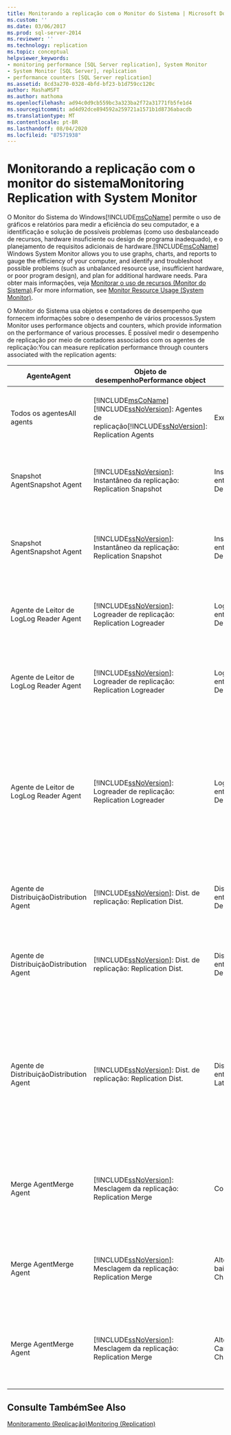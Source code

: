 ```yaml
---
title: Monitorando a replicação com o Monitor do Sistema | Microsoft Docs
ms.custom: ''
ms.date: 03/06/2017
ms.prod: sql-server-2014
ms.reviewer: ''
ms.technology: replication
ms.topic: conceptual
helpviewer_keywords:
- monitoring performance [SQL Server replication], System Monitor
- System Monitor [SQL Server], replication
- performance counters [SQL Server replication]
ms.assetid: 8cd3a270-0328-4bfd-bf23-b1d759cc120c
author: MashaMSFT
ms.author: mathoma
ms.openlocfilehash: ad94c0d9cb559bc3a323ba2f72a31771fb5fe1d4
ms.sourcegitcommit: ad4d92dce894592a259721a1571b1d8736abacdb
ms.translationtype: MT
ms.contentlocale: pt-BR
ms.lasthandoff: 08/04/2020
ms.locfileid: "87571938"
---
```

# <a name="monitoring-replication-with-system-monitor"></a><span data-ttu-id="54adb-102">Monitorando a replicação com o monitor do sistema</span><span class="sxs-lookup"><span data-stu-id="54adb-102">Monitoring Replication with System Monitor</span></span>
  <span data-ttu-id="54adb-103">O Monitor do Sistema do Windows[!INCLUDE[msCoName](../../../includes/msconame-md.md)] permite o uso de gráficos e relatórios para medir a eficiência do seu computador, e a identificação e solução de possíveis problemas (como uso desbalanceado de recursos, hardware insuficiente ou design de programa inadequado), e o planejamento de requisitos adicionais de hardware.</span><span class="sxs-lookup"><span data-stu-id="54adb-103">[!INCLUDE[msCoName](../../../includes/msconame-md.md)] Windows System Monitor allows you to use graphs, charts, and reports to gauge the efficiency of your computer, and identify and troubleshoot possible problems (such as unbalanced resource use, insufficient hardware, or poor program design), and plan for additional hardware needs.</span></span> <span data-ttu-id="54adb-104">Para obter mais informações, veja [Monitorar o uso de recursos &#40;Monitor do Sistema&#41;](../../performance-monitor/monitor-resource-usage-system-monitor.md).</span><span class="sxs-lookup"><span data-stu-id="54adb-104">For more information, see [Monitor Resource Usage &#40;System Monitor&#41;](../../performance-monitor/monitor-resource-usage-system-monitor.md).</span></span>  
  
 <span data-ttu-id="54adb-105">O Monitor do Sistema usa objetos e contadores de desempenho que fornecem informações sobre o desempenho de vários processos.</span><span class="sxs-lookup"><span data-stu-id="54adb-105">System Monitor uses performance objects and counters, which provide information on the performance of various processes.</span></span> <span data-ttu-id="54adb-106">É possível medir o desempenho de replicação por meio de contadores associados com os agentes de replicação:</span><span class="sxs-lookup"><span data-stu-id="54adb-106">You can measure replication performance through counters associated with the replication agents:</span></span>  
  
|<span data-ttu-id="54adb-107">Agente</span><span class="sxs-lookup"><span data-stu-id="54adb-107">Agent</span></span>|<span data-ttu-id="54adb-108">Objeto de desempenho</span><span class="sxs-lookup"><span data-stu-id="54adb-108">Performance object</span></span>|<span data-ttu-id="54adb-109">Contador</span><span class="sxs-lookup"><span data-stu-id="54adb-109">Counter</span></span>|<span data-ttu-id="54adb-110">Descrição</span><span class="sxs-lookup"><span data-stu-id="54adb-110">Description</span></span>|  
|-----------|------------------------|-------------|-----------------|  
|<span data-ttu-id="54adb-111">Todos os agentes</span><span class="sxs-lookup"><span data-stu-id="54adb-111">All agents</span></span>|[!INCLUDE[msCoName](../../../includes/msconame-md.md)] <span data-ttu-id="54adb-112">[!INCLUDE[ssNoVersion](../../../includes/ssnoversion-md.md)]: Agentes de replicação</span><span class="sxs-lookup"><span data-stu-id="54adb-112">[!INCLUDE[ssNoVersion](../../../includes/ssnoversion-md.md)]: Replication Agents</span></span>|<span data-ttu-id="54adb-113">Executando</span><span class="sxs-lookup"><span data-stu-id="54adb-113">Running</span></span>|<span data-ttu-id="54adb-114">O número de agentes de replicação que estão sendo executados no momento.</span><span class="sxs-lookup"><span data-stu-id="54adb-114">The number of replication agents currently running.</span></span>|  
|<span data-ttu-id="54adb-115">Snapshot Agent</span><span class="sxs-lookup"><span data-stu-id="54adb-115">Snapshot Agent</span></span>|[!INCLUDE[ssNoVersion](../../../includes/ssnoversion-md.md)]<span data-ttu-id="54adb-116">: Instantâneo da replicação</span><span class="sxs-lookup"><span data-stu-id="54adb-116">: Replication Snapshot</span></span>|<span data-ttu-id="54adb-117">Instantâneo: Cmds/s entregues</span><span class="sxs-lookup"><span data-stu-id="54adb-117">Snapshot: Delivered Cmds/sec</span></span>|<span data-ttu-id="54adb-118">O número de comandos por segundo entregues ao Distribuidor.</span><span class="sxs-lookup"><span data-stu-id="54adb-118">The number of commands per second delivered to the Distributor.</span></span>|  
|<span data-ttu-id="54adb-119">Snapshot Agent</span><span class="sxs-lookup"><span data-stu-id="54adb-119">Snapshot Agent</span></span>|[!INCLUDE[ssNoVersion](../../../includes/ssnoversion-md.md)]<span data-ttu-id="54adb-120">: Instantâneo da replicação</span><span class="sxs-lookup"><span data-stu-id="54adb-120">: Replication Snapshot</span></span>|<span data-ttu-id="54adb-121">Instantâneo: Trans/s entregues</span><span class="sxs-lookup"><span data-stu-id="54adb-121">Snapshot: Delivered Trans/sec</span></span>|<span data-ttu-id="54adb-122">O número de transações por segundo entregues ao Distribuidor.</span><span class="sxs-lookup"><span data-stu-id="54adb-122">The number of transactions per second delivered to the Distributor.</span></span>|  
|<span data-ttu-id="54adb-123">Agente de Leitor de Log</span><span class="sxs-lookup"><span data-stu-id="54adb-123">Log Reader Agent</span></span>|[!INCLUDE[ssNoVersion](../../../includes/ssnoversion-md.md)]<span data-ttu-id="54adb-124">: Logreader de replicação</span><span class="sxs-lookup"><span data-stu-id="54adb-124">: Replication Logreader</span></span>|<span data-ttu-id="54adb-125">Logreader: Cmds/s entregues</span><span class="sxs-lookup"><span data-stu-id="54adb-125">Logreader: Delivered Cmds/sec</span></span>|<span data-ttu-id="54adb-126">O número de comandos por segundo entregues ao Distribuidor.</span><span class="sxs-lookup"><span data-stu-id="54adb-126">The number of commands per second delivered to the Distributor.</span></span>|  
|<span data-ttu-id="54adb-127">Agente de Leitor de Log</span><span class="sxs-lookup"><span data-stu-id="54adb-127">Log Reader Agent</span></span>|[!INCLUDE[ssNoVersion](../../../includes/ssnoversion-md.md)]<span data-ttu-id="54adb-128">: Logreader de replicação</span><span class="sxs-lookup"><span data-stu-id="54adb-128">: Replication Logreader</span></span>|<span data-ttu-id="54adb-129">Logreader: Trans/s entregues</span><span class="sxs-lookup"><span data-stu-id="54adb-129">Logreader: Delivered Trans/sec</span></span>|<span data-ttu-id="54adb-130">O número de transações por segundo entregues ao Distribuidor.</span><span class="sxs-lookup"><span data-stu-id="54adb-130">The number of transactions per second delivered to the Distributor.</span></span>|  
|<span data-ttu-id="54adb-131">Agente de Leitor de Log</span><span class="sxs-lookup"><span data-stu-id="54adb-131">Log Reader Agent</span></span>|[!INCLUDE[ssNoVersion](../../../includes/ssnoversion-md.md)]<span data-ttu-id="54adb-132">: Logreader de replicação</span><span class="sxs-lookup"><span data-stu-id="54adb-132">: Replication Logreader</span></span>|<span data-ttu-id="54adb-133">Logreader: latência de entrega</span><span class="sxs-lookup"><span data-stu-id="54adb-133">Logreader: Delivery Latency</span></span>|<span data-ttu-id="54adb-134">O período de tempo atual, em milissegundos, passado desde quando as transações foram aplicadas no Publicador até sua entrega no Distribuidor.</span><span class="sxs-lookup"><span data-stu-id="54adb-134">The current amount of time, in milliseconds, elapsed from when transactions are applied at the Publisher to when they are delivered to the Distributor.</span></span>|  
|<span data-ttu-id="54adb-135">Agente de Distribuição</span><span class="sxs-lookup"><span data-stu-id="54adb-135">Distribution Agent</span></span>|[!INCLUDE[ssNoVersion](../../../includes/ssnoversion-md.md)]<span data-ttu-id="54adb-136">: Dist. de replicação</span><span class="sxs-lookup"><span data-stu-id="54adb-136">: Replication Dist.</span></span>|<span data-ttu-id="54adb-137">Dist: Cmds/s entregues</span><span class="sxs-lookup"><span data-stu-id="54adb-137">Dist: Delivered Cmds/sec</span></span>|<span data-ttu-id="54adb-138">O número de comandos por segundo entregues ao Assinante.</span><span class="sxs-lookup"><span data-stu-id="54adb-138">The number of commands per second delivered to the Subscriber.</span></span>|  
|<span data-ttu-id="54adb-139">Agente de Distribuição</span><span class="sxs-lookup"><span data-stu-id="54adb-139">Distribution Agent</span></span>|[!INCLUDE[ssNoVersion](../../../includes/ssnoversion-md.md)]<span data-ttu-id="54adb-140">: Dist. de replicação</span><span class="sxs-lookup"><span data-stu-id="54adb-140">: Replication Dist.</span></span>|<span data-ttu-id="54adb-141">Dist: Trans/s entregues</span><span class="sxs-lookup"><span data-stu-id="54adb-141">Dist: Delivered Trans/sec</span></span>|<span data-ttu-id="54adb-142">O número de transações por segundo entregues ao Assinante.</span><span class="sxs-lookup"><span data-stu-id="54adb-142">The number of transactions per second delivered to the Subscriber.</span></span>|  
|<span data-ttu-id="54adb-143">Agente de Distribuição</span><span class="sxs-lookup"><span data-stu-id="54adb-143">Distribution Agent</span></span>|[!INCLUDE[ssNoVersion](../../../includes/ssnoversion-md.md)]<span data-ttu-id="54adb-144">: Dist. de replicação</span><span class="sxs-lookup"><span data-stu-id="54adb-144">: Replication Dist.</span></span>|<span data-ttu-id="54adb-145">Dist: latência de entrega</span><span class="sxs-lookup"><span data-stu-id="54adb-145">Dist: Delivery Latency</span></span>|<span data-ttu-id="54adb-146">O período de tempo atual, em milissegundos, passado desde quando as transações foram entregues ao Distribuidor até sua aplicação no Assinante.</span><span class="sxs-lookup"><span data-stu-id="54adb-146">The current amount of time, in milliseconds, elapsed from when transactions are delivered to the Distributor to when they are applied at the Subscriber.</span></span>|  
|<span data-ttu-id="54adb-147">Merge Agent</span><span class="sxs-lookup"><span data-stu-id="54adb-147">Merge Agent</span></span>|[!INCLUDE[ssNoVersion](../../../includes/ssnoversion-md.md)]<span data-ttu-id="54adb-148">: Mesclagem da replicação</span><span class="sxs-lookup"><span data-stu-id="54adb-148">: Replication Merge</span></span>|<span data-ttu-id="54adb-149">Conflitos/s</span><span class="sxs-lookup"><span data-stu-id="54adb-149">Conflicts/sec</span></span>|<span data-ttu-id="54adb-150">O número de conflitos por segundo ocorridos durante o processo de mesclagem.</span><span class="sxs-lookup"><span data-stu-id="54adb-150">The number of conflicts per second occurring during the merge process.</span></span>|  
|<span data-ttu-id="54adb-151">Merge Agent</span><span class="sxs-lookup"><span data-stu-id="54adb-151">Merge Agent</span></span>|[!INCLUDE[ssNoVersion](../../../includes/ssnoversion-md.md)]<span data-ttu-id="54adb-152">: Mesclagem da replicação</span><span class="sxs-lookup"><span data-stu-id="54adb-152">: Replication Merge</span></span>|<span data-ttu-id="54adb-153">Alterações baixadas/s</span><span class="sxs-lookup"><span data-stu-id="54adb-153">Downloaded Changes/sec</span></span>|<span data-ttu-id="54adb-154">O número de linhas por segundo replicadas do Publicador ao Assinante.</span><span class="sxs-lookup"><span data-stu-id="54adb-154">The number of rows per second replicated from the Publisher to the Subscriber.</span></span>|  
|<span data-ttu-id="54adb-155">Merge Agent</span><span class="sxs-lookup"><span data-stu-id="54adb-155">Merge Agent</span></span>|[!INCLUDE[ssNoVersion](../../../includes/ssnoversion-md.md)]<span data-ttu-id="54adb-156">: Mesclagem da replicação</span><span class="sxs-lookup"><span data-stu-id="54adb-156">: Replication Merge</span></span>|<span data-ttu-id="54adb-157">Alterações Carregadas/s</span><span class="sxs-lookup"><span data-stu-id="54adb-157">Uploaded Changes/sec</span></span>|<span data-ttu-id="54adb-158">O número de linhas por segundo replicadas do Assinante ao Publicador.</span><span class="sxs-lookup"><span data-stu-id="54adb-158">The number of rows per second replicated from the Subscriber to the Publisher.</span></span>|  
  
## <a name="see-also"></a><span data-ttu-id="54adb-159">Consulte Também</span><span class="sxs-lookup"><span data-stu-id="54adb-159">See Also</span></span>  
 [<span data-ttu-id="54adb-160">Monitoramento &#40;Replicação&#41;</span><span class="sxs-lookup"><span data-stu-id="54adb-160">Monitoring &#40;Replication&#41;</span></span>](../monitoring-replication.md)  
  
  
